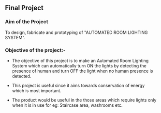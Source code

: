 ## Final Project

### Aim of the Project

To design, fabricate and prototyping of "AUTOMATED ROOM LIGHTING SYSTEM".

### Objective of the project:-

* The objective of this project is to make an Automated Room Lighting System which can automatically turn ON the lights by detecting the presence of human and turn OFF the light when no human presence is detected.

* This project is useful since it aims towards conservation of energy which is most important. 

* The product would be useful in the those areas which require lights only when it is in use for eg: Staircase area, washrooms etc.
